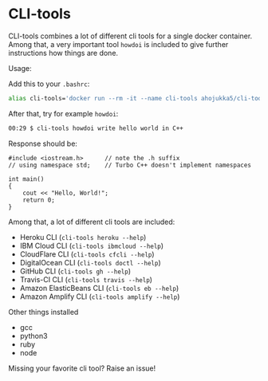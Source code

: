 # CLI-tools

CLI-tools combines a lot of different cli tools for a single docker container.
Among that, a very important tool `howdoi` is included to give further
instructions how things are done.

Usage:

Add this to your `.bashrc`:

```bash
alias cli-tools='docker run --rm -it --name cli-tools ahojukka5/cli-tools:latest'
```

After that, try for example `howdoi`:

```bash
00:29 $ cli-tools howdoi write hello world in C++
```

Response should be:

```text
#include <iostream.h>      // note the .h suffix
// using namespace std;    // Turbo C++ doesn't implement namespaces

int main()
{
    cout << "Hello, World!";
    return 0;
}
```

Among that, a lot of different cli tools are included:

- Heroku CLI (`cli-tools heroku --help`)
- IBM Cloud CLI (`cli-tools ibmcloud --help`)
- CloudFlare CLI (`cli-tools cfcli --help`)
- DigitalOcean CLI (`cli-tools doctl --help`)
- GitHub CLI (`cli-tools gh --help`)
- Travis-CI CLI (`cli-tools travis --help`)
- Amazon ElasticBeans CLI (`cli-tools eb --help`)
- Amazon Amplify CLI (`cli-tools amplify --help`)

Other things installed

- gcc
- python3
- ruby
- node

Missing your favorite cli tool? Raise an issue!
